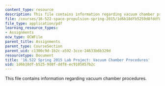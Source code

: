 ```yaml
---
content_type: resource
description: This file contains information regarding vacuum chamber procedures.
file: /courses/16-522-space-propulsion-spring-2015/1d6b18dfb5259d8fddf8ec9105857b2c_MIT16_522S15_LabVacuumSPL2.pdf
file_type: application/pdf
learning_resource_types:
- Assignments
ocw_type: OCWFile
parent_title: Assignments
parent_type: CourseSection
parent_uid: c1300c9d-1b2c-a592-3cce-24633b6b329d
resourcetype: Document
title: '16.522 Spring 2015 Lab Project: Vacuum Chamber Procedures'
uid: 1d6b18df-b525-9d8f-ddf8-ec9105857b2c
---
```

This file contains information regarding vacuum chamber procedures.

